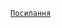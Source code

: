 <code>[Посилання](https://docs.google.com/spreadsheets/d/1ywmtqNMvFWxzG_P2odCPGKmRsxlZxdDAtIz80nEjma0/edit?usp=sharing)
